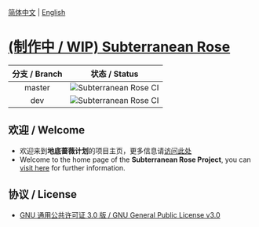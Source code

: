 [简体中文](./docs/zh-CN/README.md) | [English](./docs/en/README.md)
# [(制作中 / WIP) Subterranean Rose](https://github.com/HenryAWE/SubterraneanRose)
| 分支 / Branch | 状态 / Status |
|:-:|:-:|
| master | ![Subterranean Rose CI](https://github.com/HenryAWE/SubterraneanRose/workflows/Subterranean%20Rose%20CI/badge.svg?branch=master) |
| dev | ![Subterranean Rose CI](https://github.com/HenryAWE/SubterraneanRose/workflows/Subterranean%20Rose%20CI/badge.svg?branch=dev) |

## 欢迎 / Welcome
- 欢迎来到**地底蔷薇计划**的项目主页，更多信息请[访问此处](./docs/zh-CN/README.md) 
- Welcome to the home page of the **Subterranean Rose Project**, you can [visit here](./docs/en/README.md) for further information.

## 协议 / License
- [GNU 通用公共许可证 3.0 版 / GNU General Public License v3.0](./LICENSE)
